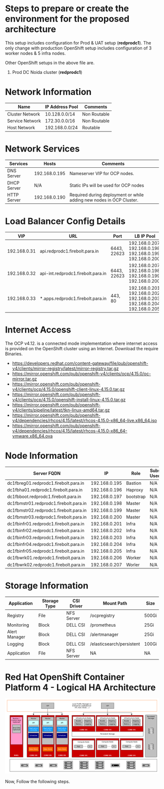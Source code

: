 # Steps to prepare or create the environment for the proposed architecture

This setup includes configuration for Prod & UAT setup (**redprodc1**). The only change with production OpenShift setup includes configuration of 3 worker nodes & 5 infra nodes.

Other OpenShift setups in the above file are.


1. Prod DC Noida 	 cluster (**redprodc1**)

# Network Information



|Name     |IP Address Pool | Comments  |
|---------|----------------|-----------|
|Cluster Network   | 10.128.0.0/14  | Non Routable |
|Service Network   | 172.30.0.0/16  | Non Routable |
|Host Network      | 192.168.0.0/24 |  Routable    |



# Network Services


|Services     | Hosts | Comments  |
|---------|----------------|-----------|
|DNS Server    | 192.168.0.195  | Nameserver VIP for OCP nodes. |
|DHCP Server   | N/A            | Static IPs will be used for OCP nodes |
|HTTP Server   | 192.168.0.190  | Required during deployment or while adding new nodes in OCP Cluster.    |


# Load Balancer Config Details


|VIP             |    URL                        | Port        | LB IP Pool                                                 | Type                          | 
|----------------|-------------------------------|-------------|------------------------------------------------------------|-------------------------------|
|192.168.0.31   | api.redprodc1.firebolt.para.in    | 6443, 22623 | 192.168.0.207, 192.168.0.198, 192.168.0.199, 192.168.0.200 | Passthrough (layer 4 routing) |
|192.168.0.32   | api-int.redprodc1.firebolt.para.in| 6443, 22623 | 192.168.0.207, 192.168.0.198, 192.168.0.199, 192.168.0.200 | Passthrough (layer 4 routing) |
|192.168.0.33   | *.apps.redprodc1.firebolt.para.in | 443, 80     | 192.168.0.201, 192.168.0.202, 192.168.0.203, 192.168.0.204, 192.168.0.205            | Passthrough (layer 4 routing) |

# Internet Access

The OCP v4.12. is a connected mode implementation where internet access is provided on the OpenShift cluster using an Internet. Download the require Binaries. 

- https://developers.redhat.com/content-gateway/file/pub/openshift-v4/clients/mirror-registry/latest/mirror-registry.tar.gz
- https://mirror.openshift.com/pub/openshift-v4/clients/ocp/4.15.0/oc-mirror.tar.gz
- https://mirror.openshift.com/pub/openshift-v4/clients/ocp/4.15.0/openshift-client-linux-4.15.0.tar.gz
- https://mirror.openshift.com/pub/openshift-v4/clients/ocp/4.15.0/openshift-install-linux-4.15.0.tar.gz
- https://mirror.openshift.com/pub/openshift-v4/clients/pipeline/latest/tkn-linux-amd64.tar.gz
- https://mirror.openshift.com/pub/openshift-v4/dependencies/rhcos/4.15/latest/rhcos-4.15.0-x86_64-live.x86_64.iso
- https://mirror.openshift.com/pub/openshift-v4/dependencies/rhcos/4.15/latest/rhcos-4.15.0-x86_64-vmware.x86_64.ova

# Node Information

|Server FQDN           |    IP                        | Role         | Subs Used                                                  |  OS                           | 
|----------------------|------------------------------|--------------|------------------------------------------------------------|-------------------------------|
dc1fbreg01.redprodc1.firebolt.para.in | 192.168.0.195  | Bastion | N/A | RHCOS
dc1fbha01.redprodc1.firebolt.para.in  | 192.168.0.196  | Haproxy | N/A | RHCOS
dc1fbboot.redprodc1.firebolt.para.in  | 192.168.0.197  | bootstrap | N/A | RHCOS
dc1fbmstr01.redprodc1.firebolt.para.in | 192.168.0.198 | Master | N/A | RHCOS
dc1fbmstr02.redprodc1.firebolt.para.in | 192.168.0.199 | Master | N/A | RHCOS
dc1fbmstr03.redprodc1.firebolt.para.in | 192.168.0.200 | Master | N/A | RHCOS
dc1fbinfr01.redprodc1.firebolt.para.in | 192.168.0.201 | Infra | N/A | RHCOS
dc1fbinfr02.redprodc1.firebolt.para.in | 192.168.0.202 | Infra | N/A | RHCOS
dc1fbinfr03.redprodc1.firebolt.para.in | 192.168.0.203 | Infra | N/A | RHCOS
dc1fbinfr04.redprodc1.firebolt.para.in | 192.168.0.204 | Infra | N/A | RHCOS
dc1fbinfr05.redprodc1.firebolt.para.in | 192.168.0.205 | Infra | N/A | RHCOS
dc1fbwrk01.redprodc1.firebolt.para.in  | 192.168.0.206 | Worker | N/A | RHCOS
dc1fbwrk02.redprodc1.firebolt.para.in  | 192.168.0.207 | Worler | N/A | RHCOS


# Storage Information

| Application          | Storage Type                 | CSI Driver   | Mount Path         | Size              |
|----------------------|------------------------------|--------------|--------------------|-------------------|
| Registry             | File                         |  NFS Server  | /ocpregistry       | 500Gi             |
| Monitoring           | Block                        |  DELL CSI    | /prometheus        | 25Gi              |
| Alert Manager        | Block                        |  DELL CSI    | /alertmanager      | 25Gi              |
| Logging              | Block                        |  DELL CSI    |/elasticsearch/persistent  | 100Gi     |
| Application          | File                         |  NFS Server  | NA                 |   NA              |


# Red Hat OpenShift Container Platform 4 - Logical HA Architecture

![Alt text](images/ocp-4-cluster-diagrams-on-prem-1.png)


Now, Follow the following steps.
